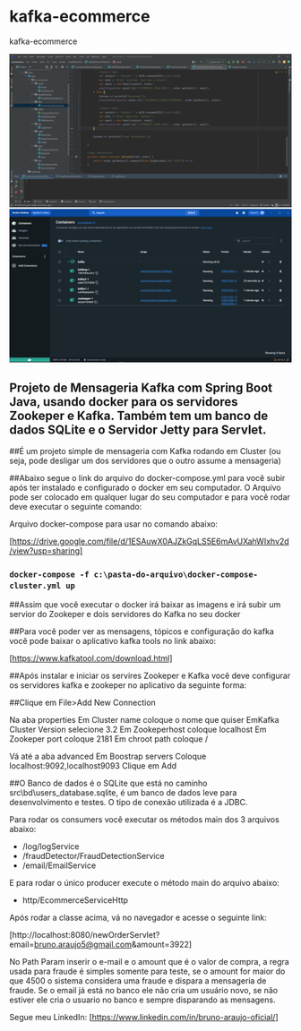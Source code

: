 # kafka-ecommerce
kafka-ecommerce

<p align="center">
<img src="https://github.com/bruno130187/imagens/blob/main/project1.PNG" />

<img src="https://github.com/bruno130187/imagens/blob/main/docker1.PNG" />
</p>  

## Projeto de Mensageria Kafka com Spring Boot Java, usando docker para os servidores Zookeper e Kafka. Também tem um banco de dados SQLite e o Servidor Jetty para Servlet.

##É um projeto simple de mensageria com Kafka rodando em Cluster (ou seja, pode desligar um dos servidores que o outro assume a mensageria)

##Abaixo segue o link do arquivo do docker-compose.yml para você subir após ter instalado e configurado o docker em seu computador. O Arquivo pode ser colocado em qualquer lugar do seu computador e para você rodar deve executar o seguinte comando:

Arquivo docker-compose para usar no comando abaixo:

[https://drive.google.com/file/d/1ESAuwX0AJZkGqLS5E6mAvUXahWIxhv2d/view?usp=sharing]

### `docker-compose -f c:\pasta-do-arquivo\docker-compose-cluster.yml up`

##Assim que você executar o docker irá baixar as imagens e irá subir um servior do Zookeper e dois servidores do Kafka no seu docker

##Para você poder ver as mensagens, tópicos e configuração do kafka você pode baixar o aplicativo kafka tools no link abaixo:

[https://www.kafkatool.com/download.html]

##Após instalar e iniciar os servires Zookeper e Kafka você deve configurar os servidores kafka e zookeper no aplicativo da seguinte forma:

##Clique em File>Add New Connection

Na aba properties
Em Cluster name coloque o nome que quiser
EmKafka Cluster Version selecione 3.2
Em Zookeperhost coloque localhost
Em Zookeper port coloque 2181
Em chroot path coloque /

Vá até a aba advanced
Em Boostrap servers
Coloque localhost:9092,localhost9093
Clique em Add

##O Banco de dados é o SQLite que está no caminho src\bd\users_database.sqlite, é um banco de dados leve para desenvolvimento e testes. O tipo de conexão utilizada é a JDBC.  

Para rodar os consumers você executar os métodos main dos 3 arquivos abaixo:
- /log/logService
- /fraudDetector/FraudDetectionService
- /email/EmailService

E para rodar o único producer execute o método main do arquivo abaixo:
- http/EcommerceServiceHttp

Após rodar a classe acima, vá no navegador e acesse o seguinte link:

[http://localhost:8080/newOrderServlet?email=bruno.araujo5@gmail.com&amount=3922]

No Path Param inserir o e-mail e o amount que é o valor de compra, a regra usada para fraude é simples somente para teste, se o amount for maior do que 4500 o sistema considera uma fraude e dispara a mensageria de fraude. Se o email já está no banco ele não cria um usuário novo, se não estiver ele cria o usuario no banco e sempre disparando as mensagens.

Segue meu LinkedIn: [https://www.linkedin.com/in/bruno-araujo-oficial/]
